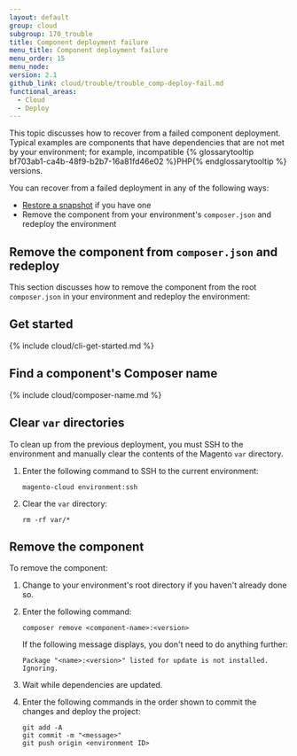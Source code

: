 ```yaml
---
layout: default
group: cloud
subgroup: 170_trouble
title: Component deployment failure
menu_title: Component deployment failure
menu_order: 15
menu_node:
version: 2.1
github_link: cloud/trouble/trouble_comp-deploy-fail.md
functional_areas:
  - Cloud
  - Deploy
---
```


This topic discusses how to recover from a failed component deployment. Typical examples are components that have dependencies that are not met by your environment; for example, incompatible {% glossarytooltip bf703ab1-ca4b-48f9-b2b7-16a81fd46e02 %}PHP{% endglossarytooltip %} versions.

You can recover from a failed deployment in any of the following ways:

*   [Restore a snapshot]({{page.baseurl}}/cloud/project/project-webint-snap.html) if you have one
*   Remove the component from your environment's `composer.json` and redeploy the environment

## Remove the component from `composer.json` and redeploy
This section discusses how to remove the component from the root `composer.json` in your environment and redeploy the environment:

## Get started

{% include cloud/cli-get-started.md %}

## Find a component's Composer name

{% include cloud/composer-name.md %}

## Clear `var` directories
To clean up from the previous deployment, you must SSH to the environment and manually clear the contents of the Magento `var` directory.

1.	Enter the following command to SSH to the current environment:

		magento-cloud environment:ssh

2.	Clear the `var` directory:

		rm -rf var/*

## Remove the component
To remove the component:

1.  Change to your environment's root directory if you haven't already done so.
3.  Enter the following command:

        composer remove <component-name>:<version>

    If the following message displays, you don't need to do anything further:

    	Package "<name>:<version>" listed for update is not installed. Ignoring.

4.  Wait while dependencies are updated.
5.  Enter the following commands in the order shown to commit the changes and deploy the project:

        git add -A
        git commit -m "<message>"
        git push origin <environment ID>

